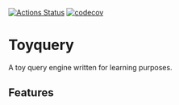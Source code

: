 [![Actions Status](https://github.com/dr0pdb/toy-query/actions/workflows/ubuntu.yml/badge.svg)](https://github.com/dr0pdb/toy-query/actions/workflows/ubuntu.yml)
[![codecov](https://codecov.io/gh/dr0pdb/toyquery/branch/main/graph/badge.svg)](https://codecov.io/gh/dr0pdb/toyquery)

# Toyquery

A toy query engine written for learning purposes.

## Features
